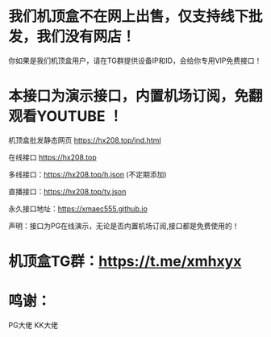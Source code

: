 #  我们机顶盒不在网上出售，仅支持线下批发，我们没有网店！
   你如果是我们机顶盒用户，请在TG群提供设备IP和ID，会给你专用VIP免费接口！

# 本接口为演示接口，内置机场订阅，免翻观看YOUTUBE  ！

机顶盒批发静态网页  https://hx208.top/ind.html   

在线接口  https://hx208.top   

多线接口：https://hx208.top/h.json   (不定期添加)

直播接口：https://hx208.top/tv.json

永久接口地址：https://xmaec555.github.io

 声明：接口为PG在线演示，无论是否内置机场订阅,接口都是免费使用的！

# 机顶盒TG群：https://t.me/xmhxyx

# 鸣谢：
PG大佬  KK大佬
